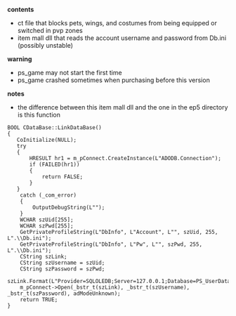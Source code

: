 **contents**

* ct file that blocks pets, wings, and costumes from being equipped or switched in pvp zones
* item mall dll that reads the account username and password from Db.ini (possibly unstable)

**warning**

* ps_game may not start the first time
* ps_game crashed sometimes when purchasing before this version

**notes**

* the difference between this item mall dll and the one in the ep5 directory is this function

```
BOOL CDataBase::LinkDataBase()
{
   CoInitialize(NULL);
   try
   {
	   HRESULT hr1 = m_pConnect.CreateInstance(L"ADODB.Connection");
	   if (FAILED(hr1))
	   {
		   return FALSE;
	   }
   }
	catch (_com_error)
	{
		OutputDebugString(L"");
	}
	WCHAR szUid[255];
	WCHAR szPwd[255];
	GetPrivateProfileString(L"DbInfo", L"Account", L"", szUid, 255, L".\\Db.ini");
	GetPrivateProfileString(L"DbInfo", L"Pw", L"", szPwd, 255, L".\\Db.ini");
	CString szLink; 
	CString szUsername = szUid;
	CString szPassword = szPwd;
	szLink.Format(L"Provider=SQLOLEDB;Server=127.0.0.1;Database=PS_UserData;");
	m_pConnect->Open(_bstr_t(szLink), _bstr_t(szUsername), _bstr_t(szPassword), adModeUnknown);
	return TRUE;
}
```
